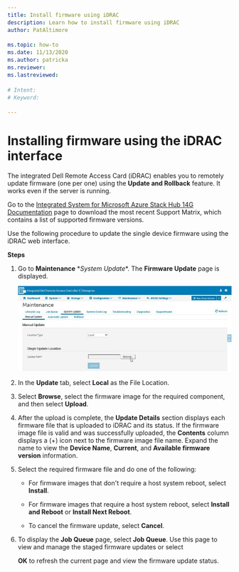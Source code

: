 ```yaml
---
title: Install firmware using iDRAC
description: Learn how to install firmware using iDRAC
author: PatAltimore

ms.topic: how-to
ms.date: 11/13/2020
ms.author: patricka
ms.reviewer: 
ms.lastreviewed: 

# Intent: 
# Keyword: 

---
```


# Installing firmware using the iDRAC interface

The integrated Dell Remote Access Card (iDRAC) enables you to remotely
update firmware (one per one) using the **Update and Rollback**
feature. It works even if the server is running.

Go to the [Integrated System for Microsoft Azure Stack Hub 14G
Documentation](https://www.dell.com/support/home/product-support/product/cloud-for-microsoft-azure-stack14g/docs)
page to download the most recent Support Matrix, which contains a list
of supported firmware versions.

Use the following procedure to update the single device firmware using
the iDRAC web interface.

**Steps**

1.  Go to **Maintenance** \**System
    Update**. The **Firmware Update** page is displayed.

    ![Screenshot that shows the 'Maintenance' page for an 'Integrated Dell Remote Access Controller 9 | Enterprise'.](media/image-85.png)

2.  In the **Update** tab, select **Local** as the File Location.

3.  Select **Browse**, select the firmware image for the required
    component, and then select **Upload**.

4.  After the upload is complete, the **Update Details** section
    displays each firmware file that is uploaded to iDRAC and its
    status. If the firmware image file is valid and was successfully
    uploaded, the **Contents** column displays a (+) icon next to the
    firmware image file name. Expand the name to view the **Device
    Name**, **Current**, and **Available firmware version** information.

5.  Select the required firmware file and do one of the following:

    -   For firmware images that don't require a host system reboot,
        select **Install**.

    -   For firmware images that require a host system reboot, select
        **Install and Reboot** or **Install Next Reboot**.

    -   To cancel the firmware update, select **Cancel**.

6.  To display the **Job Queue** page, select **Job Queue**. Use this
    page to view and manage the staged firmware updates or select

    **OK** to refresh the current page and view the firmware update
    status.
    
